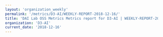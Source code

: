 ```yaml
---
layout: 'organization_weekly'
permalink: '/metrics/D3-AI/WEEKLY-REPORT-2018-12-16/'
title: 'DAI Lab OSS Metrics Metrics report for D3-AI | WEEKLY-REPORT-2018-12-16'
organization: 'D3-AI'
current_date: '2018-12-16'
---
```

